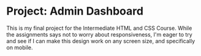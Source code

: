 # Project: Admin Dashboard
This is my final project for the Intermediate HTML and CSS Course.
While the assignments says not to worry about responsiveness, I'm eager to try and see if I can make this design work on any screen size, and specifically on mobile.
